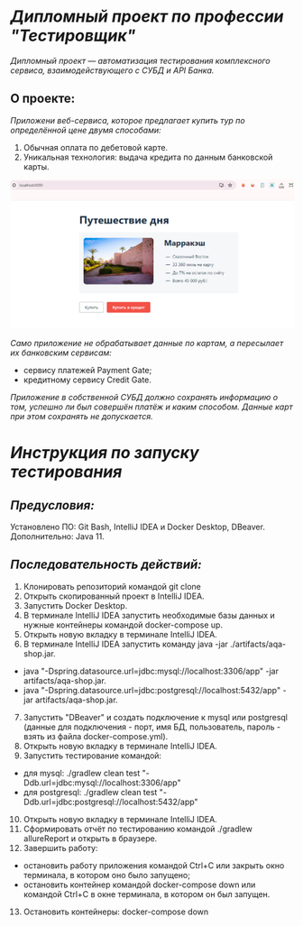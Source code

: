 # ***Дипломный проект по профессии "Тестировщик"***

_Дипломный проект — автоматизация тестирования комплексного сервиса, взаимодействующего с СУБД и API Банка._

## О проекте:

_Приложени веб-сервиса, которое предлагает купить тур по определённой цене двумя способами:_

1. Обычная оплата по дебетовой карте.
2. Уникальная технология: выдача кредита по данным банковской карты.

![путешествие дня](https://raw.githubusercontent.com/Urvantseva/DiplomQA-67/main/img_1.png)

_Само приложение не обрабатывает данные по картам, а пересылает их банковским сервисам:_

+ сервису платежей Payment Gate;
+ кредитному сервису Credit Gate.

_Приложение в собственной СУБД должно сохранять информацию о том, успешно ли был совершён платёж и каким способом. Данные карт при этом сохранять не допускается._

# ***Инструкция по запуску тестирования***

## _Предусловия:_

Установлено ПО: Git Bash, IntelliJ IDEA и Docker Desktop, DBeaver. Дополнительно: Java 11.

## _Последовательность действий:_

1. Клонировать репозиторий командой git clone 
2. Открыть скопированный проект в IntelliJ IDEA.
3. Запустить Docker Desktop.
4. В терминале IntelliJ IDEA запустить необходимые базы данных и нужные контейнеры командой docker-compose up.
5. Открыть новую вкладку в терминале IntelliJ IDEA.
6. В терминале IntelliJ IDEA запустить команду java -jar ./artifacts/aqa-shop.jar.
+ java "-Dspring.datasource.url=jdbc:mysql://localhost:3306/app" -jar artifacts/aqa-shop.jar.
+ java "-Dspring.datasource.url=jdbc:postgresql://localhost:5432/app" -jar artifacts/aqa-shop.jar.
7. Запустить "DBeaver" и создать подключение к mysql или postgresql (данные для подключения - порт, имя БД, пользователь, пароль - взять из файла docker-compose.yml).
8. Открыть новую вкладку в терминале IntelliJ IDEA.
9. Запустить тестирование командой:
+ для mysql: ./gradlew clean test "-Ddb.url=jdbc:mysql://localhost:3306/app"
+ для postgresql: ./gradlew clean test "-Ddb.url=jdbc:postgresql://localhost:5432/app"
10. Открыть новую вкладку в терминале IntelliJ IDEA.
11. Сформировать отчёт по тестированию командой ./gradlew allureReport и открыть в браузере.
12. Завершить работу:
+ остановить работу приложения командой Ctrl+C или закрыть окно терминала, в котором оно было запущено;
+ остановить контейнер командой docker-compose down или командой Ctrl+C в окне терминала, в котором он был запущен.
13. Остановить контейнеры: docker-compose down








